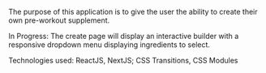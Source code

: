 The purpose of this application is to give the user the ability to create their own pre-workout supplement.

In Progress:
The create page will display an interactive builder with a responsive dropdown menu displaying ingredients to select.

Technologies used:
ReactJS, NextJS;
CSS Transitions, CSS Modules
